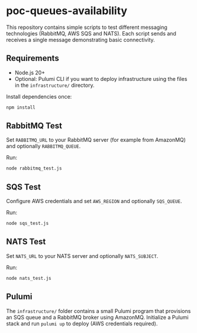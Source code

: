 # poc-queues-availability

This repository contains simple scripts to test different messaging technologies (RabbitMQ, AWS SQS and NATS). Each script sends and receives a single message demonstrating basic connectivity.

## Requirements

- Node.js 20+
- Optional: Pulumi CLI if you want to deploy infrastructure using the files in the `infrastructure/` directory.

Install dependencies once:

```bash
npm install
```

## RabbitMQ Test

Set `RABBITMQ_URL` to your RabbitMQ server (for example from AmazonMQ) and optionally `RABBITMQ_QUEUE`.

Run:

```bash
node rabbitmq_test.js
```

## SQS Test

Configure AWS credentials and set `AWS_REGION` and optionally `SQS_QUEUE`.

Run:

```bash
node sqs_test.js
```

## NATS Test

Set `NATS_URL` to your NATS server and optionally `NATS_SUBJECT`.

Run:

```bash
node nats_test.js
```

## Pulumi

The `infrastructure/` folder contains a small Pulumi program that provisions an SQS queue and a RabbitMQ broker using AmazonMQ. Initialize a Pulumi stack and run `pulumi up` to deploy (AWS credentials required).
